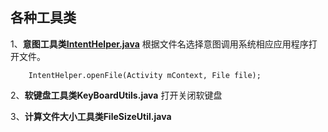 **各种工具类**
---------

1、**意图工具类<a href="https://github.com/iloveaman/Utils/tree/master/src/utilsIntentHelper.java">IntentHelper.java</a>**
	根据文件名选择意图调用系统相应应用程序打开文件。
```
	IntentHelper.openFile(Activity mContext, File file);
```
2、**软键盘工具类KeyBoardUtils.java**
		打开关闭软键盘

3、**计算文件大小工具类FileSizeUtil.java**
